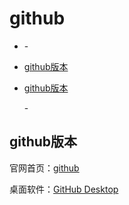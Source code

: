 # github

* []()
  -[]()
* [github版本](#github版本)
* [github版本](#github版本)

  -[]()

## github版本

官网首页：[github](https://github.com/)

桌面软件：[GitHub Desktop](https://desktop.github.com/)
